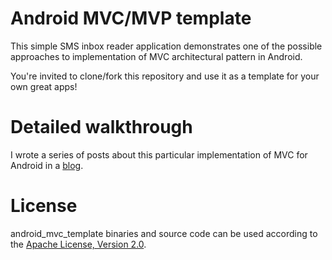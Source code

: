 # Android MVC/MVP template

This simple SMS inbox reader application demonstrates one of the possible approaches to implementation of MVC architectural pattern in Android.

You're invited to clone/fork this repository and use it as a template for your own great apps!

# Detailed walkthrough

I wrote a series of posts about this particular implementation of MVC for Android in a [blog](http://www.techyourchance.com/mvc-and-mvp-architectural-patterns-in-android-part-1/). 

# License

android_mvc_template binaries and source code can be used according to the [Apache License, Version 2.0](http://www.apache.org/licenses/LICENSE-2.0).
